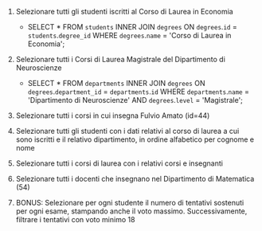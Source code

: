 1. Selezionare tutti gli studenti iscritti al Corso di Laurea in Economia
    - SELECT * FROM `students` INNER JOIN `degrees` ON `degrees`.`id` = `students`.`degree_id` WHERE `degrees`.`name` = 'Corso di Laurea in Economia';  


2. Selezionare tutti i Corsi di Laurea Magistrale del Dipartimento di Neuroscienze
    - SELECT * FROM `departments` INNER JOIN `degrees` ON `degrees`.`department_id` = `departments`.`id` WHERE `departments`.`name` = 'Dipartimento di Neuroscienze' AND `degrees`.`level` = 'Magistrale';   
       

3. Selezionare tutti i corsi in cui insegna Fulvio Amato (id=44)

4. Selezionare tutti gli studenti con i dati relativi al corso di laurea a cui sono iscritti e il relativo dipartimento, in ordine alfabetico per cognome e nome

5. Selezionare tutti i corsi di laurea con i relativi corsi e insegnanti

6. Selezionare tutti i docenti che insegnano nel Dipartimento di Matematica (54)

7. BONUS: Selezionare per ogni studente il numero di tentativi sostenuti per ogni esame, stampando anche il voto massimo. Successivamente, filtrare i tentativi con voto minimo 18  